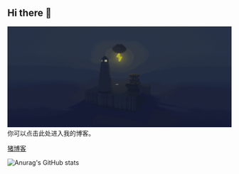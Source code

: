 ## Hi there 👋

![Wellcome](./img/Wellcome.gif)
你可以点击此处进入我的博客。

[猪博客](https://pink-pigpig.github.io/pingpinghome/)

![Anurag's GitHub stats](https://github-readme-stats.vercel.app/api?username=pink-pigpig&theme=dark&show_icons=true)
<!--
**pink-pigpig/pink-pigpig** is a ✨ _special_ ✨ repository because its `README.md` (this file) appears on your GitHub profile.

Here are some ideas to get you started:

- 🔭 I’m currently working on ...
- 🌱 I’m currently learning ...
- 👯 I’m looking to collaborate on ...
- 🤔 I’m looking for help with ...
- 💬 Ask me about ...
- 📫 How to reach me: ...
- 😄 Pronouns: ...
- ⚡ Fun fact: ...
-->
